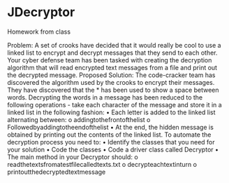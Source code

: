 # JDecryptor
Homework from class

Problem:
A set of crooks have decided that it would really be cool to use a linked list to encrypt and decrypt messages that they send to each other. Your cyber defense team has been tasked with creating the decryption algorithm that will read encrypted text messages from a file and print out the decrypted message.
Proposed Solution:
The code-cracker team has discovered the algorithm used by the crooks to encrypt their messages.
They have discovered that the * has been used to show a space between words. Decrypting the words in a message has been reduced to the following operations - take each character of the message and store it in a linked list in the following fashion:
• Each letter is added to the linked list alternating between: o addingtothefrontofthelist
o Followedbyaddingtotheendofthelist
• At the end, the hidden message is obtained by printing out the contents of the linked list. To automate the decryption process you need to:
• Identify the classes that you need for your solution
• Code the classes
• Code a driver class called Decryptor
• The main method in your Decryptor should:
o readthetextsfromatestfilecalledtexts.txt o decrypteachtextinturn
o printoutthedecryptedtextmessage
